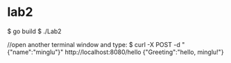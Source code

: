 # lab2

$ go build
$ ./Lab2

//open another terminal window and type:
$ curl -X POST -d "{\"name\":\"minglu\"}" http://localhost:8080/hello
{"Greeting":"hello, minglu!"}
